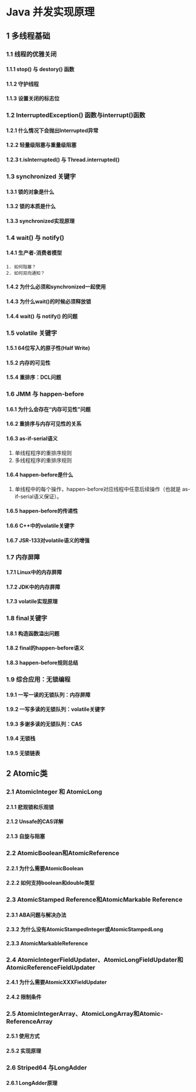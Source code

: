 # Java 并发实现原理

## 1 多线程基础

### 1.1 线程的优雅关闭

#### 1.1.1 stop() 与 destory() 函数

#### 1.1.2 守护线程

#### 1.1.3 设置关闭的标志位

### 1.2 InterruptedException() 函数与interrupt()函数

#### 1.2.1 什么情况下会抛出Interrupted异常

#### 1.2.2 轻量级阻塞与重量级阻塞

#### 1.2.3 t.isInterrupted() 与 Thread.interrupted()

### 1.3 synchronized 关键字

#### 1.3.1 锁的对象是什么

#### 1.3.2 锁的本质是什么

#### 1.3.3 synchronized实现原理

### 1.4 wait() 与 notify()

#### 1.4.1 生产者-消费者模型

    1. 如何阻塞？
    2. 如何双向通知？

#### 1.4.2 为什么必须和synchronized一起使用

#### 1.4.3 为什么wait()的时候必须释放锁

#### 1.4.4 wait() 与 notify() 的问题

### 1.5 volatile 关键字

#### 1.5.1 64位写入的原子性(Half Write)

#### 1.5.2 内存的可见性

#### 1.5.4 重排序：DCL问题

### 1.6 JMM 与 happen-before

#### 1.6.1 为什么会存在“内存可见性”问题

#### 1.6.2 重排序与内存可见性的关系

#### 1.6.3 as-if-serial语义

1. 单线程程序的重排序规则
2. 多线程程序的重排序规则

#### 1.6.4 happen-before是什么

1. 单线程中的每个操作，happen-before对应线程中任意后续操作（也就是 as-if-serial语义保证）。

#### 1.6.5 happen-before的传递性

#### 1.6.6 C++中的volatile关键字

#### 1.6.7 JSR-133对volatile语义的增强

### 1.7 内存屏障

#### 1.7.1 Linux中的内存屏障

#### 1.7.2 JDK中的内存屏障

#### 1.7.3 volatile实现原理

### 1.8 final关键字

#### 1.8.1 构造函数溢出问题

#### 1.8.2 final的happen-before语义

#### 1.8.3 happen-before规则总结

### 1.9 综合应用：无锁编程

#### 1.9.1 一写一读的无锁队列：内存屏障

#### 1.9.2 一写多读的无锁队列：volatile关键字

#### 1.9.3 多谢多读的无锁队列：CAS

#### 1.9.4 无锁栈

#### 1.9.5 无锁链表

## 2 Atomic类

### 2.1 AtomicInteger 和 AtomicLong

#### 2.1.1 悲观锁和乐观锁

#### 2.1.2 Unsafe的CAS详解

#### 2.1.3 自旋与阻塞

### 2.2 AtomicBoolean和AtomicReference

#### 2.2.1 为什么需要AtomicBoolean

#### 2.2.2 如何支持boolean和double类型

### 2.3 AtomicStamped Reference和AtomicMarkable Reference

#### 2.3.1 ABA问题与解决办法

#### 2.3.2 为什么没有AtomicStampedInteger或AtomicStampedLong

#### 2.3.3 AtomicMarkableReference

### 2.4 AtomicIntegerFieldUpdater、AtomicLongFieldUpdater和AtomicReferenceFieldUpdater

#### 2.4.1 为什么需要AtomicXXXFieldUpdater

#### 2.4.2 限制条件

### 2.5 AtomicIntegerArray、AtomicLongArray和Atomic-ReferenceArray

#### 2.5.1 使用方式

#### 2.5.2 实现原理

### 2.6 Striped64 与LongAdder

#### 2.6.1 LongAdder原理
